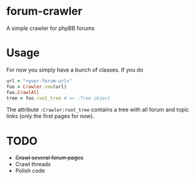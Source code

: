 # forum-crawler

A simple crawler for phpBB forums

# Usage

For now you simply have a bunch of classes. If you do

```ruby
url = "<your-forum-url>"
foo = Crawler.new(url)
foo.CrawlAll
tree = foo.root_tree # => :Tree object
```

The attribute `:Crawler:root_tree` contains a tree with all forum and topic links (only the first pages for now).

# TODO

* ~~Crawl several forum pages~~
* Crawl threads
* Polish code
